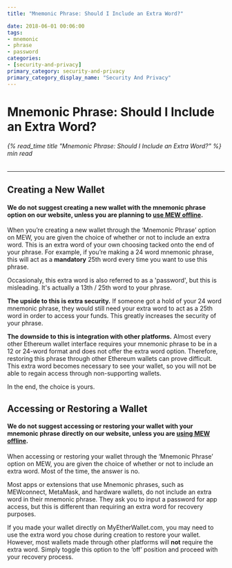 ```yaml
---
title: "Mnemonic Phrase: Should I Include an Extra Word?"

date: 2018-06-01 00:06:00
tags:
- mnemonic
- phrase
- password
categories:
- [security-and-privacy]
primary_category: security-and-privacy
primary_category_display_name: "Security And Privacy"
---
```


# __Mnemonic Phrase: Should I Include an Extra Word?__
###### {% read_time title "Mnemonic Phrase: Should I Include an Extra Word?" %} min read
***

## __Creating a New Wallet__
#### __We do not suggest creating a new wallet with the mnemonic phrase option on our website, unless you are planning to [use MEW offline][offline].__

When you’re creating a new wallet through the ‘Mnemonic Phrase’ option on MEW, you are given the choice of whether or not to include an extra word. This is an extra word of your own choosing tacked onto the end of your phrase. For example, if you’re making a 24 word mnemonic phrase, this will act as a **mandatory** 25th word every time you want to use this phrase.

Occasionaly, this extra word is also referred to as a 'password', but this is misleading. It's actually a 13th / 25th word to your phrase.

**The upside to this is extra security.** If someone got a hold of your 24 word mnemonic phrase, they would still need your extra word to act as a 25th word in order to access your funds. This greatly increases the security of your phrase. 

**The downside to this is integration with other platforms.** Almost every other Ethereum wallet interface requires your mnemonic phrase to be in a 12 or 24-word format and does not offer the extra word option. Therefore, restoring this phrase through other Ethereum wallets can prove difficult. This extra word becomes necessary to see your wallet, so you will not be able to regain access through non-supporting wallets. 

In the end, the choice is yours.


## __Accessing or Restoring a Wallet__
#### __We do not suggest accessing or restoring your wallet with your mnemonic phrase directly on our website, unless you are [using MEW offline][offline].__

When accessing or restoring your wallet through the ‘Mnemonic Phrase’ option on MEW, you are given the choice of whether or not to include an extra word. Most of the time, the answer is no. 

Most apps or extensions that use Mnemonic phrases, such as MEWconnect, MetaMask, and hardware wallets, do not include an extra word in their mnemonic phrase. They ask you to input a password for app access, but this is different than requiring an extra word for recovery purposes.

If you made your wallet directly on MyEtherWallet.com, you may need to use the extra word you chose during creation to restore your wallet. However, most wallets made through other platforms will **not** require the extra word. Simply toggle this option to the ‘off’ position and proceed with your recovery process.

[offline]: /@@@@@@/offline/using-mew-offline